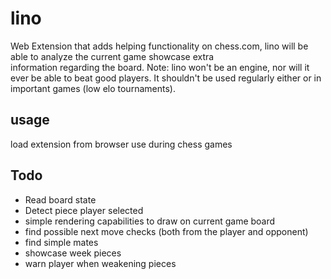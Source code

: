 # lino
Web Extension that adds helping functionality on chess.com, lino will be able to analyze the current game showcase extra    
information regarding the board. Note: lino won't be an engine, nor will it ever be able to beat good players.
It shouldn't be used regularly either or in important games (low elo tournaments). 

## usage 
load extension from browser
use during chess games 

## Todo
- Read board state
- Detect piece player selected
- simple rendering capabilities to draw on current game board
- find possible next move checks (both from the player and opponent)
- find simple mates
- showcase week pieces
- warn player when weakening pieces 
